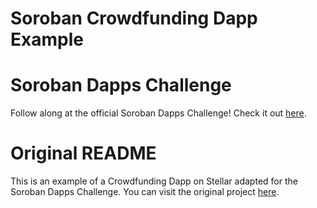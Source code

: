 Soroban Crowdfunding Dapp Example
=================================

# Soroban Dapps Challenge

Follow along at the official Soroban Dapps Challenge! Check it out [here](https://soroban.stellar.org/dapps/dapp-challenges/challenge-0-crowdfund).

# Original README

This is an example of a Crowdfunding Dapp on Stellar adapted for the Soroban Dapps Challenge. You can visit the original project [here](https://github.com/stellar/soroban-example-dapp).